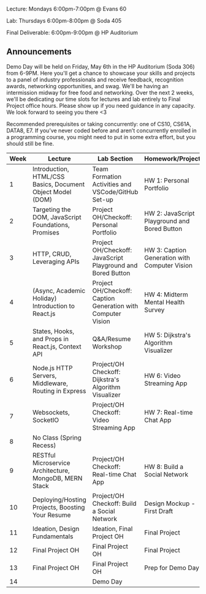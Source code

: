 Lecture: Mondays 6:00pm-7:00pm @ Evans 60

Lab: Thursdays 6:00pm-8:00pm @ Soda 405

Final Deliverable: 6:00pm-9:00pm @ HP Auditorium

## Announcements

Demo Day will be held on Friday, May 6th in the HP Auditorium (Soda 306) from 6-9PM. Here you'll get a chance to showcase your skills and projects to a panel of industry professionals and receive feedback, recognition awards, networking opportunities, and swag. We'll be having an intermission midway for free food and networking. Over the next 2 weeks, we'll be dedicating our time slots for lectures and lab entirely to Final Project office hours. Please show up if you need guidance in any capacity. We look forward to seeing you there <3

Recommended prerequisites or taking concurrently: one of CS10, CS61A, DATA8, E7. If you’ve never coded before and aren’t concurrently enrolled in a programming course, you might need to put in some extra effort, but you should still be fine.


| Week | Lecture                                                    | Lab Section                                                  | Homework/Project                              |
| ---- | ---------------------------------------------------------- | ------------------------------------------------------------ | --------------------------------------------- |
| 1    | Introduction, HTML/CSS Basics, Document Object Model (DOM) | Team Formation Activities and VSCode/GitHub Set-up           | HW 1: Personal Portfolio                      |
| 2    | Targeting the DOM, JavaScript Foundations, Promises        | Project OH/Checkoff: Personal Portfolio                      | HW 2: JavaScript Playground and Bored Button  |
| 3    | HTTP, CRUD, Leveraging APIs                                | Project OH/Checkoff: JavaScript Playground and Bored Button  | HW 3: Caption Generation with Computer Vision |
| 4    | (Async, Academic Holiday) Introduction to React.js         | Project OH/Checkoff: Caption Generation with Computer Vision | HW 4: Midterm Mental Health Survey            |
| 5    | States, Hooks, and Props in React.js, Context API          | Q&A/Resume Workshop                                          | HW 5: Dijkstra's Algorithm Visualizer         |
| 6    | Node.js HTTP Servers, Middleware, Routing in Express       | Project/OH Checkoff: Dijkstra's Algorithm Visualizer         | HW 6: Video Streaming App                     |
| 7    | Websockets, SocketIO                                       | Project/OH Checkoff: Video Streaming App                     | HW 7: Real-time Chat App                      |
| 8    | No Class (Spring Recess)                                   |                                                              |                                               |
| 9    | RESTful Microservice Architecture, MongoDB, MERN Stack     | Project/OH Checkoff: Real-time Chat App                      | HW 8: Build a Social Network                  |
| 10   | Deploying/Hosting Projects, Boosting Your Resume           | Project/OH Checkoff: Build a Social Network                  | Design Mockup - First Draft                   |
| 11   | Ideation, Design Fundamentals                              | Ideation, Final Project OH                                   | Final Project                                 |
| 12   | Final Project OH                                           | Final Project OH                                             | Final Project                                 |
| 13   | Final Project OH                                           | Final Project OH                                             | Prep for Demo Day                             |
| 14   |                                                            | Demo Day                                                     |                                               |
